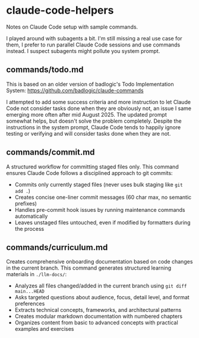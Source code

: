# claude-code-helpers

Notes on Claude Code setup with sample commands.

I played around with subagents a bit. I'm still missing a real use case for them, I prefer to run parallel Claude Code sessions and use commands instead. I suspect subagents might pollute you system prompt.

## commands/todo.md

This is based on an older version of badlogic's Todo Implementation System: https://github.com/badlogic/claude-commands

I attempted to add some success criteria and more instruction to let Claude Code not consider tasks done when they are obviously not, an issue I same emerging more often after mid August 2025. The updated prompt somewhat helps, but doesn't solve the problem completely. Despite the instructions in the system prompt, Claude Code tends to happily ignore testing or verifying and will consider tasks done when they are not.

## commands/commit.md

A structured workflow for committing staged files only. This command ensures Claude Code follows a disciplined approach to git commits:

- Commits only currently staged files (never uses bulk staging like `git add .`)
- Creates concise one-liner commit messages (60 char max, no semantic prefixes)
- Handles pre-commit hook issues by running maintenance commands automatically
- Leaves unstaged files untouched, even if modified by formatters during the process

## commands/curriculum.md

Creates comprehensive onboarding documentation based on code changes in the current branch. This command generates structured learning materials in `./llm-docs/`:

- Analyzes all files changed/added in the current branch using `git diff main...HEAD`
- Asks targeted questions about audience, focus, detail level, and format preferences
- Extracts technical concepts, frameworks, and architectural patterns
- Creates modular markdown documentation with numbered chapters
- Organizes content from basic to advanced concepts with practical examples and exercises
